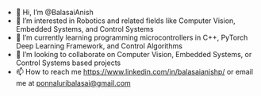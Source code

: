 - 👋 Hi, I’m @BalasaiAnish
- 👀 I’m interested in Robotics and related fields like Computer Vision, Embedded Systems, and Control Systems 
- 🌱 I’m currently learning programming microcontrollers in C++, PyTorch Deep Learning Framework, and Control Algorithms
- 💞️ I’m looking to collaborate on Computer Vision, Embedded Systems, or Control Systems based projects
- 📫 How to reach me https://www.linkedin.com/in/balasaianishp/ or email me at ponnaluribalasai@gmail.com

<!---
BalasaiAnish/BalasaiAnish is a ✨ special ✨ repository because its `README.md` (this file) appears on your GitHub profile.
You can click the Preview link to take a look at your changes.
--->
